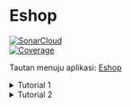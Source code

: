 # Eshop
[![SonarCloud](https://sonarcloud.io/images/project_badges/sonarcloud-black.svg)](https://sonarcloud.io/summary/new_code?id=adi-himawan_tutorial-1)
<br>
[![Coverage](https://sonarcloud.io/api/project_badges/measure?project=adi-himawan_tutorial-1&metric=coverage)](https://sonarcloud.io/summary/new_code?id=adi-himawan_tutorial-1)

Tautan menuju aplikasi: [Eshop](eshop-adi-himawan.koyeb.app)

<details>
<summary> Tutorial 1 </summary>

## Reflection 1
#### You already implemented two new features using Spring Boot. Check again your source code and evaluate the coding standards that you have learned in this module. Write clean code principles and secure coding practices that have been applied to your code. If you find any mistake in your source code, please explain how to improve your code. Please write your reflection inside the repository's README.md file.

Setelah me-review lagi source code yang sudah dituliskan, berikut ini adalah beberapa prinsip clean code yang sudah saya ikuti.
- Meaningful Names: Penamaan variabel, function, dan class tidak ada yang berupa singkatan sehingga sudah self-explanatory.
- Function: Function yang dibuat hanya berfokus pada satu kegunaan dan tidak ada yang menggunakan global variable untuk menghindari side effects.
- Layout and Formatting. Code formatting seperti indentation, variable declaration, serta vertical ordering sudah diperhatikan agar layout kode terlihat lebih rapi.
- Objects and Data Structures. Untuk meningkatkan keamanan proses akses data pada model Product.java, saya sudah menggunakan private variable beserta getter dan setter dari library Lombok.
- Version Control. Untuk mempermudah proses pengembangan program, saya mengimplementasikan feature branch workflow dengan membuat enam branch berbeda.

Sementara itu, berikut ini adalah sejumlah hal terkait clean code yang masih dapat ditingkatkan.
- Comments: Pada beberapa potongan kode, saya merasa saya masih bisa menambahkan lebih banyak comment bertipe explanation of intents untuk mendeskripsikan logika dan struktur kode secara lebih rinci. Misalnya pada function edit di ProductRepository.java.
- Error Handling. Pada function findById di ProductRepository.java, saya masih membuat function yang me-return nilai null. Untuk semakin meningkatkan aspek clean code dari function ini, saya bisa menggunakan beberapa alternatif lain seperti mengimplementasikan Exception.

## Reflection 2
#### After writing the unit test, how do you feel? How many unit tests should be made in a class? How to make sure that our unit tests are enough to verify our program? It would be good if you learned about code coverage. Code coverage is a metric that can help you understand how much of your source is tested. If you have 100% code coverage, does that mean your code has no bugs or errors?

Setelah membuat unit test, saya merasa semakin yakin dengan kebenaran dari program yang sudah dibuat. Selain itu, saya juga merasa terbantu karena adanya unit test membuat saya tidak perlu melakukan pengecekan secara manual. 

Menurut saya, tidak ada jumlah pasti dari banyaknya unit test yang perlu dibuat. Jumlah unit test sendiri nyatanya sangat tergantung dengan kompleksitas setiap program. Oleh karena itu, dibanding berfokus terhadap jumlah, developer seharusnya lebih berfokus untuk membuat test case yang terdiri dari skenario positif serta skenario negatif.

Secara definisi, 100% code coverage hanya menjamin semua baris dalam program kita sudah dipanggil setidaknya sekali ketika testing dilakukan. Oleh karenanya, 100% code coverage tidak menjamin program kita untuk sepenuhnya terbebas dari bug atau error yang misalnya ada di edge case. 

#### Suppose that after writing the CreateProductFunctionalTest.java along with the corresponding test case, you were asked to create another functional test suite that verifies the number of items in the product list. You decided to create a new Java class similar to the prior functional test suites with the same setup procedures and instance variables. What do you think about the cleanliness of the code of the new functional test suite? Will the new code reduce the code quality? Identify the potential clean code issues, explain the reasons, and suggest possible improvements to make the code cleaner! Please write your reflection inside the repository's README.md file.

Menurut saya, membuat functional test suite dengan proses setup yang sama di sebuah class baru merupakan salah satu contoh code redundancy. Hal ini bukanlah langkah yang tepat untuk dilakukan karena dapat menurunkan code cleanliness.

Dibanding memisahkannya ke dalam dua class yang berbeda, saya merasa akan jauh lebih baik jika functional test suite yang baru ini ditambahkan di CreateProductFunctionalTest.java juga. Setelah itu, buatkan juga beberapa method baru untuk proses setup agar proses ini tidak perlu dijalankan lebih dari sekali.

</details>

<details>
<summary> Tutorial 2 </summary>

#### 1. List the code quality issue(s) that you fixed during the exercise and explain your strategy on fixing them.
- JUnit5 test classes and methods should have default package visibility. Meski JUnit 5 tidak terlalu terpengaruh oleh visibility test classes serta visibility methods, penggunaan default package visibility lebih disarankan karena dapat meningkatkan code readability. Oleh karena itu, langkah yang saya lakukan adalah menghapus public modifier pada semua test classes.
- Call to Mockito method "verify", "when" or "given" should be simplified. Penggunaan eq() sebenarnya tidak selalu diperlukan sehingga dapat dihilangkan untuk membuat kode yang lebih ringkas. Oleh karena itu, langkah yang saya lakukan adalah menghapus semua penggunaan eq() pada ProductControllerTest.java.
- Tests should include assertions. Untuk memastikan kode yang dijalankan sudah sepenuhnya benar, assertions harus digunakan di dalam setiap test case. Tanpa assertions, test case hanya dapat memastikan ada atau tidaknya thrown exception. Oleh karena itu, langkah yang saya lakukan adalah menambahkan penggunaan assertions pada EshopApplicationTests.java.
- Field dependency injection should be avoided. Field injection kurang disarankan karena dapat membuat unit testing menjadi lebih sulit. Oleh karena itu, langkah yang saya lakukan adalah mengganti field injection dengan constructor injection.

#### 2. Look at your CI/CD workflows (GitHub)/pipelines (GitLab). Do you think the current implementation has met the definition of Continuous Integration and Continuous Deployment? Explain the reasons (minimum 3 sentences)!
Setiap kali ada perubahan kode dalam suatu branch, kode akan secara otomatis diperiksa menggunakan test case yang sudah ditentukan dalam ci.yml serta dianalis dengan SonarCloud. Setelah pengecekan berhasil, kita dapat melakukan pull request untuk menggabungkan semua perubahan kode di branch ke main. Di main, kode akan diperiksa sekali lagi oleh Scorecard serta di-deploy secara otomatis ke PaaS Koyeb. Berhubung proyek ini memiliki proses pengecekan serta deployment yang berjalan secara otomatis, dapat disimpulkan bahwa proyek ini telah mengimplementasikan konsep CI/CD.

</details>